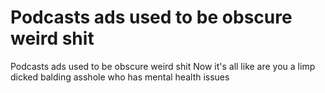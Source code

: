 # Podcasts ads used to be obscure weird shit

Podcasts ads used to be obscure weird shit
Now it's all like are you a limp dicked balding asshole who has mental health issues
